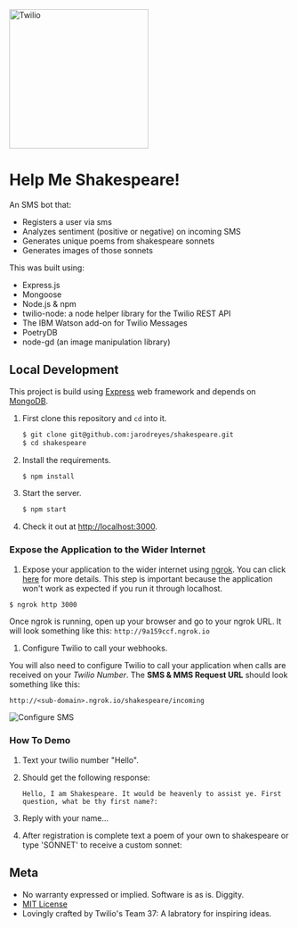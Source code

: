 <a href="https://www.twilio.com">
  <img src="https://static0.twilio.com/marketing/bundles/marketing/img/logos/wordmark-red.svg" alt="Twilio" width="250" />
</a>

# Help Me Shakespeare!

An SMS bot that:
* Registers a user via sms
* Analyzes sentiment (positive or negative)
 on incoming SMS
* Generates unique poems from shakespeare sonnets
* Generates images of those sonnets

This was built using:
* Express.js
* Mongoose
* Node.js & npm
* twilio-node: a node helper library for the Twilio REST API
* The IBM Watson add-on for Twilio Messages
* PoetryDB
* node-gd (an image manipulation library)

## Local Development

This project is build using [Express](http://expressjs.com/) web framework and depends on [MongoDB](https://www.mongodb.com).

1. First clone this repository and `cd` into it.

   ```bash
   $ git clone git@github.com:jarodreyes/shakespeare.git
   $ cd shakespeare
   ```

1. Install the requirements.

   ```bash
   $ npm install
   ```

1. Start the server.

   ```bash
   $ npm start
   ```

1. Check it out at [http://localhost:3000](http://localhost:3000).

### Expose the Application to the Wider Internet

1. Expose your application to the wider internet using [ngrok](http://ngrok.com). You can click
  [here](#expose-the-application-to-the-wider-internet) for more details. This step
  is important because the application won't work as expected if you run it through
  localhost.

  ```bash
  $ ngrok http 3000
  ```

  Once ngrok is running, open up your browser and go to your ngrok URL. It will
  look something like this: `http://9a159ccf.ngrok.io`

1. Configure Twilio to call your webhooks.

  You will also need to configure Twilio to call your application when calls are received
  on your _Twilio Number_. The **SMS & MMS Request URL** should look something like this:

  ```
  http://<sub-domain>.ngrok.io/shakespeare/incoming
  ```

  ![Configure SMS](http://howtodocs.s3.amazonaws.com/twilio-number-config-all-med.gif)

### How To Demo

1. Text your twilio number "Hello".
1. Should get the following response:

   ```
   Hello, I am Shakespeare. It would be heavenly to assist ye. First question, what be thy first name?:
   ```
1. Reply with your name...
1. After registration is complete text a poem of your own to shakespeare or type 'SONNET' to receive a custom sonnet:


## Meta

* No warranty expressed or implied. Software is as is. Diggity.
* [MIT License](http://www.opensource.org/licenses/mit-license.html)
* Lovingly crafted by Twilio's Team 37: A labratory for inspiring ideas.
